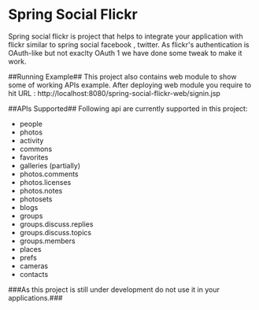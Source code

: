 Spring Social Flickr
======
Spring social flickr is project that helps to integrate your application with flickr similar to spring social facebook , twitter. As flickr's authentication is OAuth-like but not exaclty OAuth 1 we have done some tweak to make it work. 

##Running Example##
This project also contains web module to show some of working APIs example. After deploying web module you require to hit URL : 
http://localhost:8080/spring-social-flickr-web/signin.jsp

##APIs Supported##
Following api are currently supported in this project:

* people
* photos
* activity
* commons
* favorites
* galleries (partially)
* photos.comments
* photos.licenses
* photos.notes
* photosets
* blogs
* groups
* groups.discuss.replies
* groups.discuss.topics
* groups.members
* places
* prefs
* cameras
* contacts

###As this project is still under development do not use it in your applications.###


